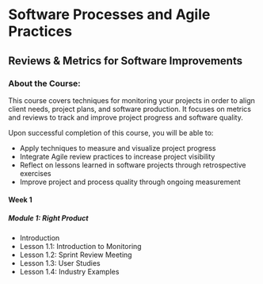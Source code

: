 # Software Processes and Agile Practices
## Reviews & Metrics for Software Improvements
### About the Course:
This course covers techniques for monitoring your projects in order to align client needs, project plans, and software production. It focuses on metrics and reviews to track and improve project progress and software quality.

Upon successful completion of this course, you will be able to:

 - Apply techniques to measure and visualize project progress
 - Integrate Agile review practices to increase project visibility
 - Reflect on lessons learned in software projects through retrospective exercises
 - Improve project and process quality through ongoing measurement

#### Week 1
##### Module 1: Right Product
- Introduction
- Lesson 1.1: Introduction to Monitoring
- Lesson 1.2: Sprint Review Meeting
- Lesson 1.3: User Studies
- Lesson 1.4: Industry Examples

